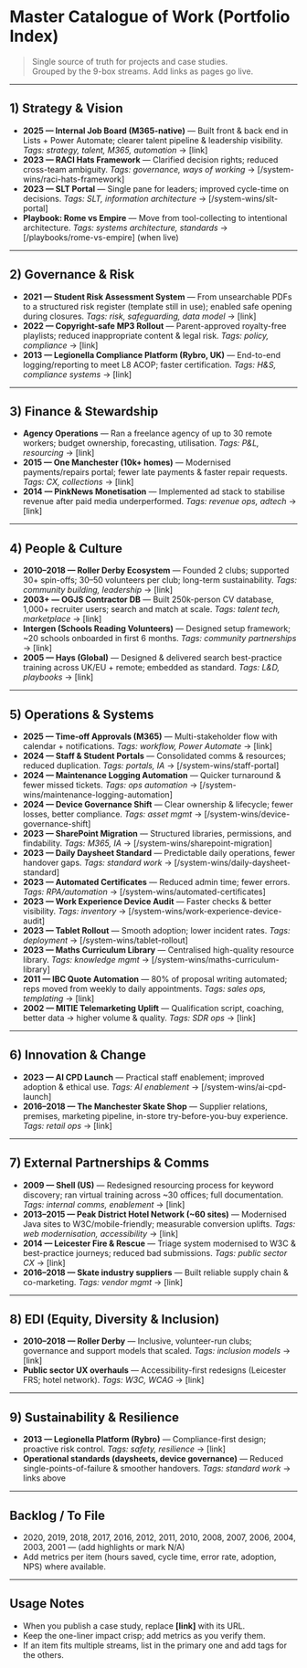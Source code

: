 # Master Catalogue of Work (Portfolio Index)

> Single source of truth for projects and case studies.  
> Grouped by the 9-box streams. Add links as pages go live.

---

## 1) Strategy & Vision
- **2025 — Internal Job Board (M365-native)** — Built front & back end in Lists + Power Automate; clearer talent pipeline & leadership visibility. _Tags: strategy, talent, M365, automation_ → [link]
- **2023 — RACI Hats Framework** — Clarified decision rights; reduced cross-team ambiguity. _Tags: governance, ways of working_ → [/system-wins/raci-hats-framework]
- **2023 — SLT Portal** — Single pane for leaders; improved cycle-time on decisions. _Tags: SLT, information architecture_ → [/system-wins/slt-portal]
- **Playbook: Rome vs Empire** — Move from tool-collecting to intentional architecture. _Tags: systems architecture, standards_ → [/playbooks/rome-vs-empire] (when live)

---

## 2) Governance & Risk
- **2021 — Student Risk Assessment System** — From unsearchable PDFs to a structured risk register (template still in use); enabled safe opening during closures. _Tags: risk, safeguarding, data model_ → [link]
- **2022 — Copyright-safe MP3 Rollout** — Parent-approved royalty-free playlists; reduced inappropriate content & legal risk. _Tags: policy, compliance_ → [link]
- **2013 — Legionella Compliance Platform (Rybro, UK)** — End-to-end logging/reporting to meet L8 ACOP; faster certification. _Tags: H&S, compliance systems_ → [link]

---

## 3) Finance & Stewardship
- **Agency Operations** — Ran a freelance agency of up to 30 remote workers; budget ownership, forecasting, utilisation. _Tags: P&L, resourcing_ → [link]
- **2015 — One Manchester (10k+ homes)** — Modernised payments/repairs portal; fewer late payments & faster repair requests. _Tags: CX, collections_ → [link]
- **2014 — PinkNews Monetisation** — Implemented ad stack to stabilise revenue after paid media underperformed. _Tags: revenue ops, adtech_ → [link]

---

## 4) People & Culture
- **2010–2018 — Roller Derby Ecosystem** — Founded 2 clubs; supported 30+ spin-offs; 30–50 volunteers per club; long-term sustainability. _Tags: community building, leadership_ → [link]
- **2003+ — OGJS Contractor DB** — Built 250k-person CV database, 1,000+ recruiter users; search and match at scale. _Tags: talent tech, marketplace_ → [link]
- **Intergen (Schools Reading Volunteers)** — Designed setup framework; ~20 schools onboarded in first 6 months. _Tags: community partnerships_ → [link]
- **2005 — Hays (Global)** — Designed & delivered search best-practice training across UK/EU + remote; embedded as standard. _Tags: L&D, playbooks_ → [link]

---

## 5) Operations & Systems
- **2025 — Time-off Approvals (M365)** — Multi-stakeholder flow with calendar + notifications. _Tags: workflow, Power Automate_ → [link]
- **2024 — Staff & Student Portals** — Consolidated comms & resources; reduced duplication. _Tags: portals, IA_ → [/system-wins/staff-portal]
- **2024 — Maintenance Logging Automation** — Quicker turnaround & fewer missed tickets. _Tags: ops automation_ → [/system-wins/maintenance-logging-automation]
- **2024 — Device Governance Shift** — Clear ownership & lifecycle; fewer losses, better compliance. _Tags: asset mgmt_ → [/system-wins/device-governance-shift]
- **2023 — SharePoint Migration** — Structured libraries, permissions, and findability. _Tags: M365, IA_ → [/system-wins/sharepoint-migration]
- **2023 — Daily Daysheet Standard** — Predictable daily operations, fewer handover gaps. _Tags: standard work_ → [/system-wins/daily-daysheet-standard]
- **2023 — Automated Certificates** — Reduced admin time; fewer errors. _Tags: RPA/automation_ → [/system-wins/automated-certificates]
- **2023 — Work Experience Device Audit** — Faster checks & better visibility. _Tags: inventory_ → [/system-wins/work-experience-device-audit]
- **2023 — Tablet Rollout** — Smooth adoption; lower incident rates. _Tags: deployment_ → [/system-wins/tablet-rollout]
- **2023 — Maths Curriculum Library** — Centralised high-quality resource library. _Tags: knowledge mgmt_ → [/system-wins/maths-curriculum-library]
- **2011 — IBC Quote Automation** — 80% of proposal writing automated; reps moved from weekly to daily appointments. _Tags: sales ops, templating_ → [link]
- **2002 — MITIE Telemarketing Uplift** — Qualification script, coaching, better data → higher volume & quality. _Tags: SDR ops_ → [link]

---

## 6) Innovation & Change
- **2023 — AI CPD Launch** — Practical staff enablement; improved adoption & ethical use. _Tags: AI enablement_ → [/system-wins/ai-cpd-launch]
- **2016–2018 — The Manchester Skate Shop** — Supplier relations, premises, marketing pipeline, in-store try-before-you-buy experience. _Tags: retail ops_ → [link]

---

## 7) External Partnerships & Comms
- **2009 — Shell (US)** — Redesigned resourcing process for keyword discovery; ran virtual training across ~30 offices; full documentation. _Tags: internal comms, enablement_ → [link]
- **2013–2015 — Peak District Hotel Network (~60 sites)** — Modernised Java sites to W3C/mobile-friendly; measurable conversion uplifts. _Tags: web modernisation, accessibility_ → [link]
- **2014 — Leicester Fire & Rescue** — Triage system modernised to W3C & best-practice journeys; reduced bad submissions. _Tags: public sector CX_ → [link]
- **2016–2018 — Skate industry suppliers** — Built reliable supply chain & co-marketing. _Tags: vendor mgmt_ → [link]

---

## 8) EDI (Equity, Diversity & Inclusion)
- **2010–2018 — Roller Derby** — Inclusive, volunteer-run clubs; governance and support models that scaled. _Tags: inclusion models_ → [link]
- **Public sector UX overhauls** — Accessibility-first redesigns (Leicester FRS; hotel network). _Tags: W3C, WCAG_ → [link]

---

## 9) Sustainability & Resilience
- **2013 — Legionella Platform (Rybro)** — Compliance-first design; proactive risk control. _Tags: safety, resilience_ → [link]
- **Operational standards (daysheets, device governance)** — Reduced single-points-of-failure & smoother handovers. _Tags: standard work_ → links above

---

## Backlog / To File
- 2020, 2019, 2018, 2017, 2016, 2012, 2011, 2010, 2008, 2007, 2006, 2004, 2003, 2001 — (add highlights or mark N/A)
- Add metrics per item (hours saved, cycle time, error rate, adoption, NPS) where available.

---

## Usage Notes
- When you publish a case study, replace **[link]** with its URL.
- Keep the one-liner impact crisp; add metrics as you verify them.
- If an item fits multiple streams, list in the primary one and add tags for the others.


